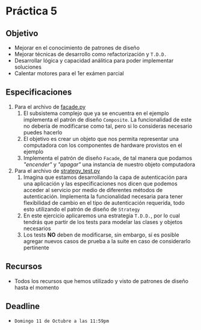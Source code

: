 # Práctica 5

## Objetivo

* Mejorar en el conocimiento de patrones de diseño
* Mejorar técnicas de desarrollo como refactorización y `T.D.D.`
* Desarrollar lógica y capacidad análitica para poder implementar soluciones
* Calentar motores para el 1er exámen parcial

## Especificaciones

1. Para el archivo de [facade.py](facade.py)
   1. El subsistema complejo que ya se encuentra en el ejemplo implementa el patrón de diseño `Composite`. La funcionalidad de este no debería de modificarse como tal, pero si lo consideras necesario puedes hacerlo
   2. El objetivo es crear un objeto que nos permita representar una computadora con los componentes de hardware provistos en el ejemplo
   3. Implementa el patrón de diseño `Facade`, de tal manera que podamos _"encender"_ y _"apagar"_ una instancia de nuestro objeto computadora
2. Para el archivo de [strategy_test.py](strategy_test.py)
   1. Imagina que estamos desarrollando la capa de autenticación para una aplicación y las especificaciones nos dicen que podemos acceder al servicio por medio de diferentes métodos de autenticación. Implementa la funcionalidad necesaria para tener flexibilidad de cambio en el tipo de autenticación requerida, todo esto utilizando el patrón de diseño de `Strategy`
   2. En este ejercicio aplicaremos una estrategia `T.D.D.`, por lo cual tendrás que partir de los tests para modelar las clases y objetos necesarios
   3. Los tests **NO** deben de modificarse, sin embargo, sí es posible agregar nuevos casos de prueba a la suite en caso de considerarlo pertinente

## Recursos

* Todos los recursos que hemos utilizado y visto de patrones de diseño hasta el momento

## Deadline

* `Domingo 11 de Octubre a las 11:59pm`
